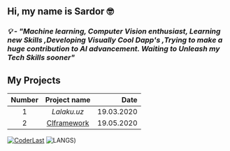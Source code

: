 ## Hi, my name is Sardor 🤓

### *💡 - "Machine learning, Computer Vision enthusiast, Learning new Skills ,Developing Visually Cool Dapp's ,Trying to make a huge contribution to AI advancement. Waiting to Unleash my Tech Skills sooner"*

## My Projects

| Number | Project name | Date |
|:---:|:--------------------------:|-------:|
| 1 | _Lalaku.uz_ | 19.03.2020 |
| 2 | [Clframework](https://github.com/Coderlast/CLFramework)  | 19.05.2020 |

[![CoderLast](https://github-readme-stats.vercel.app/api?username=coderlast&count_private=true&hide_border=true&show_icons=true&title_color=fff&icon_color=fff&text_color=fff&bg_color=000000)](https://coderlast.uz) ![LANGS](https://github-readme-stats.vercel.app/api/top-langs/?username=coderlast&count_private=true&hide_border=true&show_icons=true&title_color=fff&icon_color=fff&text_color=fff&bg_color=000000))
